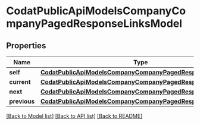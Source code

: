 # CodatPublicApiModelsCompanyCompanyPagedResponseLinksModel


## Properties
Name | Type | Description | Notes
------------ | ------------- | ------------- | -------------
**self** | [**CodatPublicApiModelsCompanyCompanyPagedResponseHrefModel**](CodatPublicApiModelsCompanyCompanyPagedResponseHrefModel.md) |  | [optional] 
**current** | [**CodatPublicApiModelsCompanyCompanyPagedResponseHrefModel**](CodatPublicApiModelsCompanyCompanyPagedResponseHrefModel.md) |  | [optional] 
**next** | [**CodatPublicApiModelsCompanyCompanyPagedResponseHrefModel**](CodatPublicApiModelsCompanyCompanyPagedResponseHrefModel.md) |  | [optional] 
**previous** | [**CodatPublicApiModelsCompanyCompanyPagedResponseHrefModel**](CodatPublicApiModelsCompanyCompanyPagedResponseHrefModel.md) |  | [optional] 

[[Back to Model list]](../README.md#documentation-for-models) [[Back to API list]](../README.md#documentation-for-api-endpoints) [[Back to README]](../README.md)


